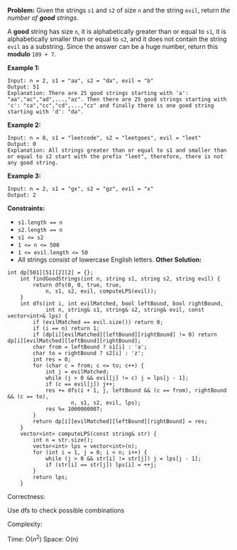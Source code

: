**Problem:**
Given the strings `s1` and `s2` of size `n` and the string `evil`, return *the number of **good** strings*.

A **good** string has size `n`, it is alphabetically greater than or equal to `s1`, it is alphabetically smaller than or equal to `s2`, and it does not contain the string `evil` as a substring. Since the answer can be a huge number, return this **modulo** `109 + 7`.

 

**Example 1:**

```
Input: n = 2, s1 = "aa", s2 = "da", evil = "b"
Output: 51 
Explanation: There are 25 good strings starting with 'a': "aa","ac","ad",...,"az". Then there are 25 good strings starting with 'c': "ca","cc","cd",...,"cz" and finally there is one good string starting with 'd': "da". 
```

**Example 2:**

```
Input: n = 8, s1 = "leetcode", s2 = "leetgoes", evil = "leet"
Output: 0 
Explanation: All strings greater than or equal to s1 and smaller than or equal to s2 start with the prefix "leet", therefore, there is not any good string.
```

**Example 3:**

```
Input: n = 2, s1 = "gx", s2 = "gz", evil = "x"
Output: 2
```

 

**Constraints:**

- `s1.length == n`
- `s2.length == n`
- `s1 <= s2`
- `1 <= n <= 500`
- `1 <= evil.length <= 50`
- All strings consist of lowercase English letters.
**Other Solution:**
```
int dp[501][51][2][2] = {};
    int findGoodStrings(int n, string s1, string s2, string evil) {
        return dfs(0, 0, true, true,
			n, s1, s2, evil, computeLPS(evil));
    }
    int dfs(int i, int evilMatched, bool leftBound, bool rightBound,
			int n, string& s1, string& s2, string& evil, const vector<int>& lps) {
        if (evilMatched == evil.size()) return 0; 
        if (i == n) return 1;
        if (dp[i][evilMatched][leftBound][rightBound] != 0) return dp[i][evilMatched][leftBound][rightBound];
        char from = leftBound ? s1[i] : 'a';
        char to = rightBound ? s2[i] : 'z';
        int res = 0;
        for (char c = from; c <= to; c++) {
            int j = evilMatched; 
            while (j > 0 && evil[j] != c) j = lps[j - 1];
            if (c == evil[j]) j++;
            res += dfs(i + 1, j, leftBound && (c == from), rightBound && (c == to),
                    n, s1, s2, evil, lps);
            res %= 1000000007;
        }
        return dp[i][evilMatched][leftBound][rightBound] = res;
    }
    vector<int> computeLPS(const string& str) {
        int n = str.size();
        vector<int> lps = vector<int>(n);
        for (int i = 1, j = 0; i < n; i++) {
            while (j > 0 && str[i] != str[j]) j = lps[j - 1];
            if (str[i] == str[j]) lps[i] = ++j;
        }
        return lps;
    }
```
Correctness:

Use dfs to check possible combinations

Complexity:

Time: O($n^2$)
Space: O(n)